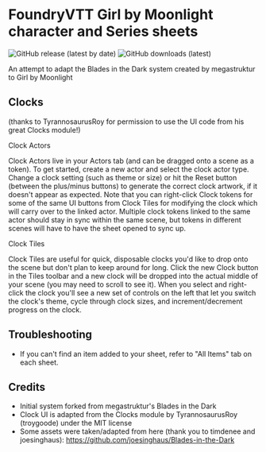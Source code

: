 # FoundryVTT Girl by Moonlight character and Series sheets
<p>
  <img alt="GitHub release (latest by date)" src="https://img.shields.io/github/v/release/bigdlh/foundryvtt-girl-by-moonlight">
  <img alt="GitHub downloads (latest)" src="https://img.shields.io/github/downloads/bigdlh/foundryvtt-girl-by-moonlight/latest/system.zip">
</p>

An attempt to adapt the Blades in the Dark system created by megastruktur to Girl by Moonlight

## Clocks 
(thanks to TyrannosaurusRoy for permission to use the UI code from his great Clocks module!)

Clock Actors

Clock Actors live in your Actors tab (and can be dragged onto a scene as a token). To get started, create a new actor and select the clock actor type. Change a clock setting (such as theme or size) or hit the Reset button (between the plus/minus buttons) to generate the correct clock artwork, if it doesn't appear as expected.  Note that you can right-click Clock tokens for some of the same UI buttons from Clock Tiles for modifying the clock which will carry over to the linked actor.  Multiple clock tokens linked to the same actor should stay in sync within the same scene, but tokens in different scenes will have to have the sheet opened to sync up.

Clock Tiles

Clock Tiles are useful for quick, disposable clocks you'd like to drop onto the scene but don't plan to keep around for long. Click the new Clock button in the Tiles toolbar and a new clock will be dropped into the actual middle of your scene (you may need to scroll to see it). When you select and right-click the clock you'll see a new set of controls on the left that let you switch the clock's theme, cycle through clock sizes, and increment/decrement progress on the clock.

## Troubleshooting
- If you can't find an item added to your sheet, refer to "All Items" tab on each sheet.

## Credits
- Initial system forked from megastruktur's Blades in the Dark
- Clock UI is adapted from the Clocks module by TyrannosaurusRoy (troygoode) under the MIT license
- Some assets were taken/adapted from here (thank you to timdenee and joesinghaus): https://github.com/joesinghaus/Blades-in-the-Dark


